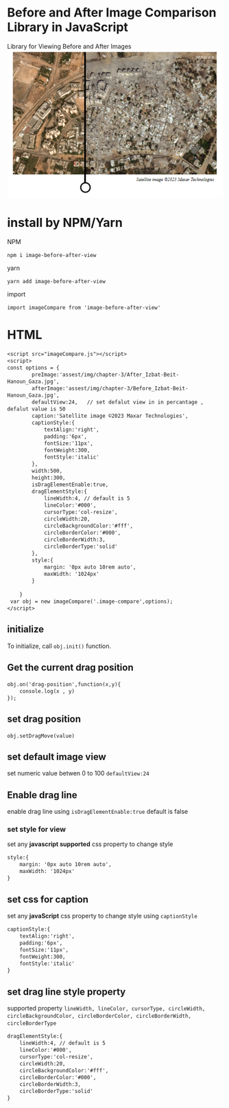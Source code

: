 # Before and After Image Comparison Library in JavaScript
Library for Viewing Before and After Images
![view](satelite-view.PNG)

# install by NPM/Yarn

NPM
```
npm i image-before-after-view
```

yarn
```
yarn add image-before-after-view
```
import

```
import imageCompare from 'image-before-after-view'
```

# HTML
```
<script src="imageCompare.js"></script>
<script>
const options = {
        preImage:'assest/img/chapter-3/After_Izbat-Beit-Hanoun_Gaza.jpg',
        afterImage:'assest/img/chapter-3/Before_Izbat-Beit-Hanoun_Gaza.jpg',
        defaultView:24,   // set defalut view in in percantage , defalut value is 50
        caption:'Satellite image ©2023 Maxar Technologies',
        captionStyle:{
            textAlign:'right',
            padding:'6px',
            fontSize:'11px',
            fontWeight:300,
            fontStyle:'italic'
        },
        width:500,
        height:300,
        isDragElementEnable:true,
        dragElementStyle:{
            lineWidth:4, // default is 5
            lineColor:'#000',
            cursorType:'col-resize',
            circleWidth:20,
            circleBackgroundColor:'#fff',
            circleBorderColor:'#000',
            circleBorderWidth:3,
            circleBorderType:'solid'
        },
        style:{
            margin: '0px auto 10rem auto',
            maxWidth: '1024px'
        }

    }
 var obj = new imageCompare('.image-compare',options);
</script>
```
## initialize
To initialize, call ```obj.init()``` function.

## Get the current drag position
```
obj.on('drag-position',function(x,y){
    console.log(x , y)
});
```
## set drag position
```
obj.setDragMove(value)
```
## set default image view
set numeric value betwen 0 to 100 ```defaultView:24```

## Enable drag line 
enable drag line using ```isDragElementEnable:true``` default is false

### set style for view
set any **javascript supported** css property to change style
```
style:{
    margin: '0px auto 10rem auto',
    maxWidth: '1024px'
}
```
## set css for caption

set any **javaScript** css property to change style using ```captionStyle```
```
captionStyle:{
    textAlign:'right',
    padding:'6px',
    fontSize:'11px',
    fontWeight:300,
    fontStyle:'italic'
}
```
## set drag line style property
supported property  ```lineWidth, lineColor, cursorType, circleWidth, circleBackgroundColor, circleBorderColor, circleBorderWidth, circleBorderType```
```
dragElementStyle:{
    lineWidth:4, // default is 5
    lineColor:'#000',
    cursorType:'col-resize',
    circleWidth:20,
    circleBackgroundColor:'#fff',
    circleBorderColor:'#000',
    circleBorderWidth:3,
    circleBorderType:'solid'
}
```




